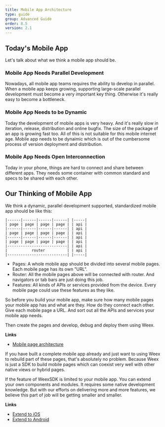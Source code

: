 ```yaml
---
title: Mobile App Architecture
type: guide
group: Advanced Guide
order: 8.5
version: 2.1
---
```


<!-- toc -->

## Today's Mobile App

Let's talk about what we think a mobile app should be.

### Mobile App Needs Parallel Development

Nowadays, all mobile app teams requires the ability to develop in parallel. When a mobile app keeps growing, supporting large-scale parallel development must become a very important key thing. Otherwise it's really easy to become a bottleneck.

### Mobile App Needs to be Dynamic

Today the development of mobile apps is very heavy. And it's really slow in iteration, release, distribution and online bugfix. The size of the package of an app is growing fast too. All of this is not suitable for this mobile internet age. Mobile app needs to be dynaimic which is out of the cumbersome process of version deployment and distribution.

### Mobile App Needs Open Interconnection

Today in your phone, things are hard to connect and share between different apps. They needs some container with common standard and specs to be shared with each other.

## Our Thinking of Mobile App

We think a dynamic, parallel development supported, standardized mobile app should be like this:

```
|------|------|------|------| |-----|
| page | page | page | page | | api |
|------|------|------|------| | api |
| page | page | page | page | | api |
|------|------|------|------| | api |
| page | page | page | page | | api |
|---------------------------| | api |
|           router          | | api |
|---------------------------| |-----|
```

* Pages: A whole mobile app should be divided into several mobile pages. Each mobile page has its own "URL".
* Router: All the mobile pages above will be connected with router. And navigators or tab bars are just doing this job.
* Features: All kinds of APIs or services provided from the device. Every mobile page could use these features as they like.

So before you build your mobile app, make sure how many mobile pages your mobile app has and what are they. How do they connect each other. Give each mobile page a URL. And sort out all the APIs and services your mobile app needs.

Then create the pages and develop, debug and deploy them using Weex.

**Links**

* [Mobile page architecture](./page-architecture.html)

If you have built a complete mobile app already and just want to using Weex to rebuild part of these pages, that's absolutely no problem. Because Weex is just a SDK to build mobile pages which can coexist very well with other native views or hybrid pages.

If the feature of WeexSDK is limited to your mobile app. You can extend your own components and modules. It requires some native development knowledge. But with our efforts on delivering more and more features, we believe this part of job will be getting smaller and smaller.

**Links**

* [Extend to iOS](../../references/advanced/extend-to-ios.html)
* [Extend to Android](../../references/advanced/extend-to-android.html)

